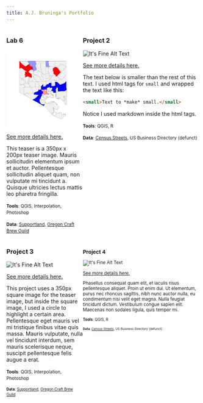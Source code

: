 ```yaml
---
title: A.J. Bruninga's Portfolio
---
```

<!--This is the first row of projects -->
<div style="display:table-row; width:100%; table-layout: fixed">
<div style="display: table-cell; width:370px; margin-right:3px" markdown="1">

### Lab 6 

![It's Fine Alt Text](bruninga_lab_6/l6_teaser.png)

[See more details here.](https://github.com/ajbruninga/ajbruninga.github.io/bruninga_lab_6/bruninga_lab6.html)

This teaser is a 350px x 200px teaser image. Mauris sollicitudin elementum ipsum et auctor. Pellentesque sollicitudin aliquet quam, non vulputate mi tincidunt a. Quisque ultricies lectus mattis leo pharetra fringilla. 

<small>__Tools__: QGIS, Interpolation, Photoshop</small>

<small>__Data__: 
[Supportland](https://supportland.com/), [Oregon Craft Brew Guild](https://oregoncraftbeer.org/guild/)</small>

</div>

<div style="display: table-cell; width:370px" markdown="1">

### Project 2

![It's Fine Alt Text](project2_sfi/p2_teaser.png)

[See more details here.](https://dillonma.github.io/project2_sfi/project2.html)

The text below is smaller than the rest of this text. I used html tags for `small` and wrapped the text like this:

```html
<small>Text to *make* small.</small>
```

Notice I used markdown inside the html tags. 

<small>__Tools__: QGIS, R</small>

<small>__Data__:
[Census Streets](https://www.census.gov/cgi-bin/geo/shapefiles/index.php), US Business Directory (defunct)</small>

</div>
</div>
<!--This is the second row of projects -->
<div style="display:table-row; width:100%; table-layout: fixed">
<div style="display: table-cell; width:370px; margin-right:3px" markdown="1">

### Project 3 

![It's Fine Alt Text](project3_demo/p3_teaser.png)

[See more details here.](https://dillonma.github.io/project1_bamap/project1.html)

This project uses a 350px square image for the teaser image, but inside the square image, I used a circle to highlight a certain area. Pellentesque eget mauris vel mi tristique finibus vitae quis massa. Mauris vulputate, nulla vel tincidunt interdum, sem mauris scelerisque neque, suscipit pellentesque felis augue a erat. 

<small>__Tools__: QGIS, Interpolation, Photoshop

<small>__Data__: 
[Supportland](https://supportland.com/), [Oregon Craft Brew Guild](https://oregoncraftbeer.org/guild/)</small>

</div>

<div style="display: table-cell; width:370px" markdown="1">

### Project 4

![It's Fine Alt Text](project4_demo/p4_teaser.png)

[See more details here.](https://dillonma.github.io/project2_sfi/project2.html)

Phasellus consequat quam elit, et iaculis risus pellentesque aliquet. Proin ut enim dui. Ut elementum, purus nec rhoncus sagittis, nibh nunc auctor nulla, eu condimentum nisi velit eget magna. Nulla feugiat tincidunt dictum. Vestibulum congue sapien elit. Maecenas non sodales ligula, quis tempor mi. 

<small>__Tools__: QGIS, R

<small>__Data__:
[Census Streets](https://www.census.gov/cgi-bin/geo/shapefiles/index.php), US Business Directory (defunct)</small>

</div>
</div>

<!--This is just other markdown -->
